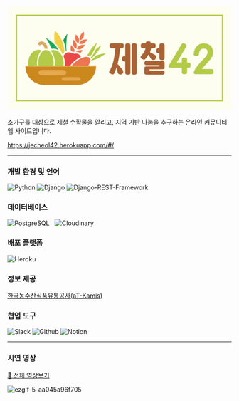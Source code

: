 [![logo](logo.png)](https://jecheol42.herokuapp.com/#/)

소가구를 대상으로 제철 수확물을 알리고, 지역 기반 나눔을 추구하는 온라인 커뮤니티 웹 사이트입니다.

https://jecheol42.herokuapp.com/#/

<hr>

### 개발 환경 및 언어

![Python](https://img.shields.io/badge/Python-3776AB?style=for-the-badge&logo=python&logoColor=white)
![Django](https://img.shields.io/badge/Django-092E20?style=for-the-badge&logo=django&logoColor=white)
![Django-REST-Framework](https://img.shields.io/badge/DJANGO-REST-ff1709?style=for-the-badge&logo=django&logoColor=white&color=ff1709&labelColor=gray
)

### 데이터베이스

![PostgreSQL](https://img.shields.io/badge/PostgreSQL-316192?style=for-the-badge&logo=postgresql&logoColor=white
) &nbsp;
![Cloudinary](https://img.shields.io/badge/-Cloudinary-3245BD?style=for-the-badge&logo=cloudinary) &nbsp;

### 배포 플랫폼

![Heroku](https://img.shields.io/badge/Heroku-430098?style=for-the-badge&logo=heroku&logoColor=white
)

### 정보 제공

<a href="https://www.kamis.or.kr/customer/reference/openapi_list.do">한국농수산식품유통공사(aT-Kamis)</a>


### 협업 도구
![Slack](https://img.shields.io/badge/Slack-4A154B?style=for-the-badge&logo=slack&logoColor=white)
![Github](https://img.shields.io/badge/GitHub-100000?style=for-the-badge&logo=github&logoColor=white)
![Notion](https://img.shields.io/badge/Notion-000000?style=for-the-badge&logo=notion&logoColor=white)

<hr>

### 시연 영상

<a href="https://www.youtube.com/watch?v=hERhz800fU8"> 🍿 전체 영상보기</a>

![ezgif-5-aa045a96f705](https://j.gifs.com/z6xyxZ.gif)
